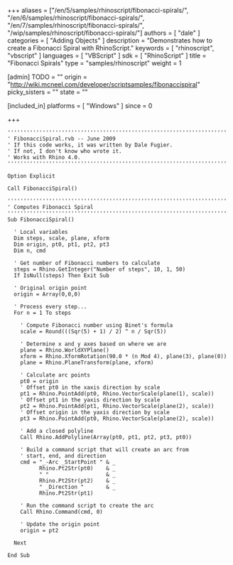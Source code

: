 +++
aliases = ["/en/5/samples/rhinoscript/fibonacci-spirals/", "/en/6/samples/rhinoscript/fibonacci-spirals/", "/en/7/samples/rhinoscript/fibonacci-spirals/", "/wip/samples/rhinoscript/fibonacci-spirals/"]
authors = [ "dale" ]
categories = [ "Adding Objects" ]
description = "Demonstrates how to create a Fibonacci Spiral with RhinoScript."
keywords = [ "rhinoscript", "vbscript" ]
languages = [ "VBScript" ]
sdk = [ "RhinoScript" ]
title = "Fibonacci Spirals"
type = "samples/rhinoscript"
weight = 1

[admin]
TODO = ""
origin = "http://wiki.mcneel.com/developer/scriptsamples/fibonaccispiral"
picky_sisters = ""
state = ""

[included_in]
platforms = [ "Windows" ]
since = 0

+++

```vbnet
'''''''''''''''''''''''''''''''''''''''''''''''''''''''''''''''''''''
' FibonacciSpiral.rvb -- June 2009
' If this code works, it was written by Dale Fugier.
' If not, I don't know who wrote it.
' Works with Rhino 4.0.
'''''''''''''''''''''''''''''''''''''''''''''''''''''''''''''''''''''

Option Explicit

Call FibonacciSpiral()

'''''''''''''''''''''''''''''''''''''''''''''''''''''''''''''''''''''
' Computes Fibonacci Spiral
'''''''''''''''''''''''''''''''''''''''''''''''''''''''''''''''''''''
Sub FibonacciSpiral()

  ' Local variables
  Dim steps, scale, plane, xform
  Dim origin, pt0, pt1, pt2, pt3
  Dim n, cmd

  ' Get number of Fibonacci numbers to calculate
  steps = Rhino.GetInteger("Number of steps", 10, 1, 50)
  If IsNull(steps) Then Exit Sub

  ' Original origin point
  origin = Array(0,0,0)

  ' Process every step...
  For n = 1 To steps

    ' Compute Fibonacci number using Binet's formula      
    scale = Round(((Sqr(5) + 1) / 2) ^ n / Sqr(5))

    ' Determine x and y axes based on where we are
    plane = Rhino.WorldXYPlane()
    xform = Rhino.XformRotation(90.0 * (n Mod 4), plane(3), plane(0))
    plane = Rhino.PlaneTransform(plane, xform)

    ' Calculate arc points
    pt0 = origin
    ' Offset pt0 in the xaxis direction by scale
    pt1 = Rhino.PointAdd(pt0, Rhino.VectorScale(plane(1), scale))
    ' Offset pt1 in the yaxis direction by scale
    pt2 = Rhino.PointAdd(pt1, Rhino.VectorScale(plane(2), scale))
    ' Offset origin in the yaxis direction by scale
    pt3 = Rhino.PointAdd(pt0, Rhino.VectorScale(plane(2), scale))

    ' Add a closed polyline
    Call Rhino.AddPolyline(Array(pt0, pt1, pt2, pt3, pt0))

    ' Build a command script that will create an arc from
    ' start, end, and direction
    cmd = "_-Arc _StartPoint " & _
          Rhino.Pt2Str(pt0)    & _
          " "                  & _
          Rhino.Pt2Str(pt2)    & _
          " _Direction "       & _
          Rhino.Pt2Str(pt1)

    ' Run the command script to create the arc          
    Call Rhino.Command(cmd, 0)

    ' Update the origin point
    origin = pt2

  Next

End Sub
```
